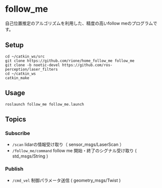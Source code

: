# follow_me

自己位置推定のアルゴリズムを利用した、精度の高いfollow meのプログラムです。

## Setup

```
cd ~/catkin_ws/src
git clone https://github.com/rione/home_follow_me follow_me
git clone -b noetic-devel https://github.com/ros-perception/laser_filters
cd ~/catkin_ws
catkin_make
```

## Usage

```
roslaunch follow_me follow_me.launch
```

## Topics

### Subscribe

- `/scan` lidarの情報受け取り（ sensor_msgs/LaserScan ）
- `/follow_me/command` follow me 開始・終了のシグナル受け取り ( std_msgs/String )

### Publish

- `/cmd_vel` 制御パラメータ送信 ( geometry_msgs/Twist )

